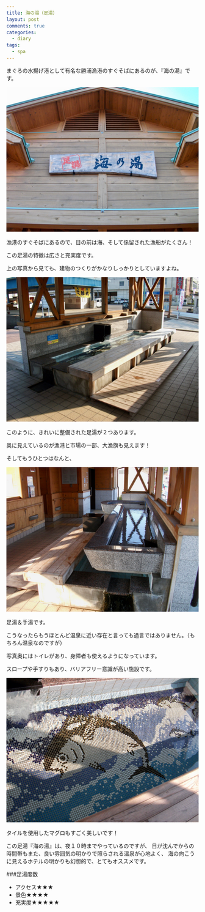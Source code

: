```yaml
---
title: 海の湯（足湯）
layout: post
comments: true
categories:
  - diary
tags:
  - spa
---
```

まぐろの水揚げ港として有名な勝浦漁港のすぐそばにあるのが、『海の湯』です。

![海の湯看板][1]

漁港のすぐそばにあるので、目の前は海、そして係留された漁船がたくさん！

この足湯の特徴は広さと充実度です。

上の写真から見ても、建物のつくりがかなりしっかりとしていますよね。

![海の湯１][2]

このように、きれいに整備された足湯が２つあります。

奥に見えているのが漁港と市場の一部、大漁旗も見えます！

そしてもうひとつはなんと、

![海の湯手湯][3]

足湯＆手湯です。

こうなったらもうほとんど温泉に近い存在と言っても過言ではありません。（もちろん温泉なのですが）

写真奥にはトイレがあり、身障者も使えるようになっています。

スロープや手すりもあり、バリアフリー意識が高い施設です。

![まぐろのタイル][4]

タイルを使用したマグロもすごく美しいです！

この足湯『海の湯』は、夜１０時までやっているのですが、
日が沈んでからの時間帯もまた、良い雰囲気の明かりで照らされる温泉が心地よく、
海の向こうに見えるホテルの明かりも幻想的で、とてもオススメです。

###足湯度数

* アクセス★★★
* 景色★★★★
* 充実度★★★★★


 [1]: /img/uploads/2009/10/umi-foot-spa-1.jpg
 [2]: /img/uploads/2009/10/umi-foot-spa-2.jpg
 [3]: /img/uploads/2009/10/umi-foot-spa-3.jpg
 [4]: /img/uploads/2009/10/umi-foot-spa-4.jpg
